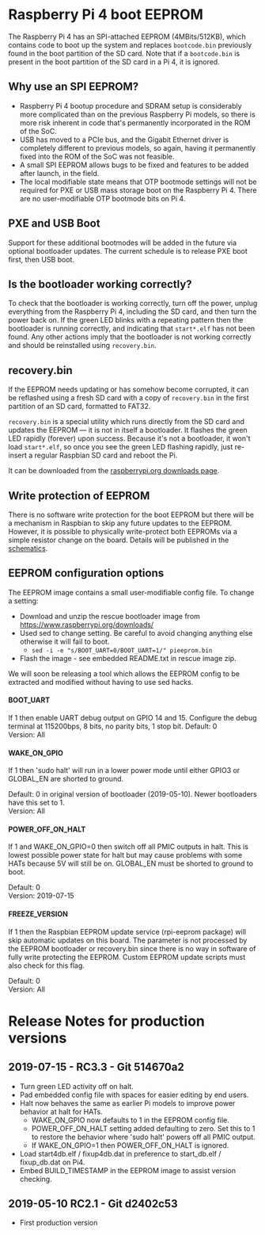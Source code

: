 # Raspberry Pi 4 boot EEPROM

The Raspberry Pi 4 has an SPI-attached EEPROM (4MBits/512KB), which contains code to boot up the system and replaces `bootcode.bin` previously found in the boot partition of the SD card. Note that if a `bootcode.bin` is present in the boot partition of the SD card in a Pi 4, it is ignored.

## Why use an SPI EEPROM?

 - Raspberry Pi 4 bootup procedure and SDRAM setup is considerably more complicated than on the previous Raspberry Pi models, so there is more risk inherent in code that's permanently incorporated in the ROM of the SoC.
 - USB has moved to a PCIe bus, and the Gigabit Ethernet driver is completely different to previous models, so again, having it permanently fixed into the ROM of the SoC was not feasible.
 - A small SPI EEPROM allows bugs to be fixed and features to be added after launch, in the field.
 - The local modifiable state means that OTP bootmode settings will not be required for PXE or USB mass storage boot on the Raspberry Pi 4. There are no user-modifiable OTP bootmode bits on Pi 4.

## PXE and USB Boot

Support for these additional bootmodes will be added in the future via optional bootloader updates. The current schedule is to release PXE boot first, then USB boot.

## Is the bootloader working correctly?

To check that the bootloader is working correctly, turn off the power, unplug everything from the Raspberry Pi 4, including the SD card, and then turn the power back on. If the green LED blinks with a repeating pattern then the bootloader is running correctly, and indicating that `start*.elf` has not been found. Any other actions imply that the bootloader is not working correctly and should be reinstalled using `recovery.bin`.

## recovery.bin

If the EEPROM needs updating or has somehow become corrupted, it can be reflashed using a fresh SD card with a copy of `recovery.bin` in the first partition of an SD card, formatted to FAT32.

`recovery.bin` is a special utility which runs directly from the SD card and updates the EEPROM — it is not in itself a bootloader. It flashes the green LED rapidly (forever) upon success. Because it's not a bootloader, it won't load `start*.elf`, so once you see the green LED flashing rapidly, just re-insert a regular Raspbian SD card and reboot the Pi.

It can be downloaded from the [raspberrypi.org downloads page](https://www.raspberrypi.org/downloads/).

## Write protection of EEPROM

There is no software write protection for the boot EEPROM but there will be a mechanism in Raspbian to skip any future updates to the EEPROM. However, it is possible to physically write-protect both EEPROMs via a simple resistor change on the board. Details will be published in the [schematics](./schematics/README.md).

## EEPROM configuration options

The EEPROM image contains a small user-modifiable config file. To change a setting:

* Download and unzip the rescue bootloader image from https://www.raspberrypi.org/downloads/
* Used sed to change setting. Be careful to avoid changing anything else otherwise it will fail to boot.
  * `sed -i -e "s/BOOT_UART=0/BOOT_UART=1/" pieeprom.bin`
* Flash the image - see embedded README.txt in rescue image zip.

We will soon be releasing a tool which allows the EEPROM config to be extracted and modified without having to use sed hacks.

#### BOOT_UART

If 1 then enable UART debug output on GPIO 14 and 15. Configure the debug terminal at 115200bps, 8 bits, no parity bits, 1 stop bit. 
Default: 0  
Version: All  

#### WAKE_ON_GPIO 

If 1 then 'sudo halt' will run in a lower power mode until either GPIO3 or GLOBAL_EN are shorted to ground.  

Default: 0 in original version of bootloader (2019-05-10). Newer bootloaders have this set to 1.  
Version: All  

#### POWER_OFF_ON_HALT  

If 1 and WAKE_ON_GPIO=0 then switch off all PMIC outputs in halt. This is lowest possible power state for halt but may cause problems with some HATs because 5V will still be on. GLOBAL_EN must be shorted to ground to boot.  

Default: 0  
Version: 2019-07-15  

#### FREEZE_VERSION

If 1 then the Raspbian EEPROM update service (rpi-eeprom package) will skip automatic updates on this board. The parameter is not processed by the EEPROM bootloader or recovery.bin since there is no way in software of fully write protecting the EEPROM. Custom EEPROM update scripts must also check for this flag.

Default: 0  
Version: All  

# Release Notes for production versions
## 2019-07-15 - RC3.3 - Git 514670a2
   * Turn green LED activity off on halt.
   * Pad embedded config file with spaces for easier editing by end users.
   * Halt now behaves the same as earlier Pi models to improve power behavior at halt for HATs. 
      * WAKE_ON_GPIO now defaults to 1 in the EEPROM config file.
      * POWER_OFF_ON_HALT setting added defaulting to zero. Set this to 1 to restore the behavior where 'sudo halt' powers off all PMIC output.
      * If WAKE_ON_GPIO=1 then POWER_OFF_ON_HALT is ignored.
   * Load start4db.elf / fixup4db.dat in preference to start_db.elf / fixup_db.dat on Pi4.
   * Embed BUILD_TIMESTAMP in the EEPROM image to assist version checking.
## 2019-05-10 RC2.1 - Git d2402c53
   * First production version 
